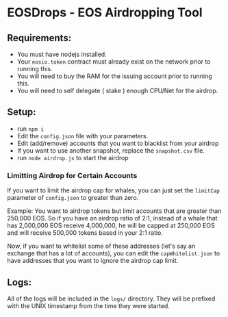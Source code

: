 # EOSDrops - EOS Airdropping Tool

## Requirements:
- You must have nodejs installed.
- Your `eosio.token` contract must already exist on the network prior to running this.
- You will need to buy the RAM for the issuing account prior to running this.
- You will need to self delegate ( stake ) enough CPU/Net for the airdrop.

## Setup:

- run `npm i`
- Edit the `config.json` file with your parameters.
- Edit (add/remove) accounts that you want to blacklist from your airdrop
- If you want to use another snapshot, replace the `snapshot.csv` file.
- run `node airdrop.js` to start the airdrop

### Limitting Airdrop for Certain Accounts

If you want to limit the airdrop cap for whales, you can just set the `limitCap` parameter of `config.json` to greater than zero.

Example: You want to airdrop tokens but limit accounts that are greater than 250,000 EOS. So if you have an airdrop ratio of 2:1,
instead of a whale that has 2,000,000 EOS receive 4,000,000, he will be capped at 250,000 EOS and will receive 500,000 tokens
based in your 2:1 ratio.

Now, if you want to whitelist some of these addresses (let's say an exchange that has a lot of accounts), you can edit the
`capWhitelist.json` to have addresses that you want to ignore the airdrop cap limit.

## Logs:

All of the logs will be included in the `logs/` directory. They will be prefixed with the UNIX timestamp
from the time they were started.

